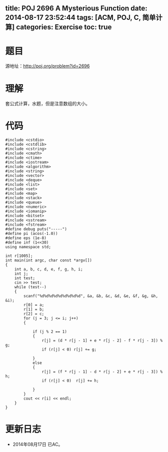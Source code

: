 title: POJ 2696 A Mysterious Function
date: 2014-08-17 23:52:44
tags: [ACM, POJ, C, 简单计算]
categories: Exercise
toc: true
---
# 题目
源地址：http://poj.org/problem?id=2696

# 理解
套公式计算，水题，但是注意数组的大小。

<!-- more -->

# 代码
```
#include <cstdio>
#include <cstdlib>
#include <cstring>
#include <cmath>
#include <ctime>
#include <iostream>
#include <algorithm>
#include <string>
#include <vector>
#include <deque>
#include <list>
#include <set>
#include <map>
#include <stack>
#include <queue>
#include <numeric>
#include <iomanip>
#include <bitset>
#include <sstream>
#include <fstream>
#define debug puts("-----")
#define pi (acos(-1.0))
#define eps (1e-8)
#define inf (1<<30)
using namespace std;

int r[1005];
int main(int argc, char const *argv[])
{
    int a, b, c, d, e, f, g, h, i;
    int j;
    int test;
    cin >> test;
    while (test--)
    {
        scanf("%d%d%d%d%d%d%d%d%d", &a, &b, &c, &d, &e, &f, &g, &h, &i);
        r[0] = a;
        r[1] = b;
        r[2] = c;
        for (j = 3; j <= i; j++)
        {

            if (j % 2 == 1)
            {
                r[j] = (d * r[j - 1] + e * r[j - 2] - f * r[j - 3]) % g;
                if (r[j] < 0) r[j] += g;

            }
            else
            {
                r[j] = (f * r[j - 1] - d * r[j - 2] + e * r[j - 3]) % h;
                if (r[j] < 0)  r[j] += h;

            }
        }
        cout << r[i] << endl;
    }
}
```

# 更新日志
- 2014年08月17日 已AC。